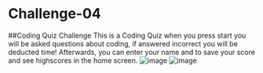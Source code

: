# Challenge-04

##Coding Quiz Challenge
This is a Coding Quiz when you press start you will be asked questions about coding, if answered incorrect you will be deducted time!
Afterwards, you can enter your name and to save your score and see highscores in the home screen.
![image](https://user-images.githubusercontent.com/117794483/211487480-29b72ee7-4225-449e-8d14-bde44d9e7cb4.png)
![image](https://user-images.githubusercontent.com/117794483/211487618-a3fe2cea-4772-4190-8e30-2fbcb9a10450.png)


